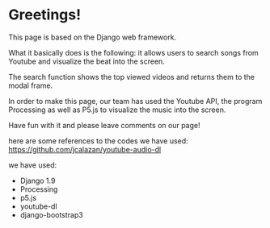 # Greetings!

This page is based on the Django web framework.

What it basically does is the following: it allows users to search songs from Youtube and visualize the beat into the screen.

The search function shows the top viewed videos and returns them to the modal frame.

In order to make this page, our team has used the Youtube API, the program Processing as well as P5.js to visualize the music into the screen.

Have fun with it and please leave comments on our page!

here are some references to the codes we have used:
https://github.com/jcalazan/youtube-audio-dl

we have used:

* Django 1.9
* Processing
* p5.js
* youtube-dl
* django-bootstrap3

